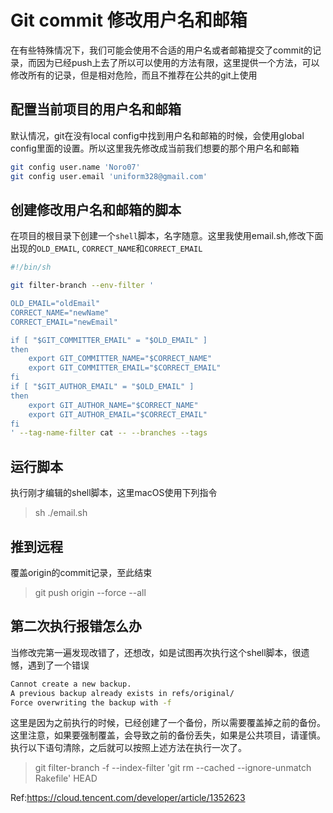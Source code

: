 # Git commit 修改用户名和邮箱

在有些特殊情况下，我们可能会使用不合适的用户名或者邮箱提交了commit的记录，而因为已经push上去了所以可以使用的方法有限，这里提供一个方法，可以修改所有的记录，但是相对危险，而且不推荐在公共的git上使用

## 配置当前项目的用户名和邮箱

默认情况，git在没有local config中找到用户名和邮箱的时候，会使用global config里面的设置。所以这里我先修改成当前我们想要的那个用户名和邮箱

```bash
git config user.name 'Noro07'
git config user.email 'uniform328@gmail.com'
```

## 创建修改用户名和邮箱的脚本

在项目的根目录下创建一个`shell`脚本，名字随意。这里我使用email.sh,修改下面出现的`OLD_EMAIL`, `CORRECT_NAME`和`CORRECT_EMAIL`

```bash
#!/bin/sh

git filter-branch --env-filter '

OLD_EMAIL="oldEmail"
CORRECT_NAME="newName"
CORRECT_EMAIL="newEmail"

if [ "$GIT_COMMITTER_EMAIL" = "$OLD_EMAIL" ]
then
    export GIT_COMMITTER_NAME="$CORRECT_NAME"
    export GIT_COMMITTER_EMAIL="$CORRECT_EMAIL"
fi
if [ "$GIT_AUTHOR_EMAIL" = "$OLD_EMAIL" ]
then
    export GIT_AUTHOR_NAME="$CORRECT_NAME"
    export GIT_AUTHOR_EMAIL="$CORRECT_EMAIL"
fi
' --tag-name-filter cat -- --branches --tags
```

## 运行脚本

执行刚才编辑的shell脚本，这里macOS使用下列指令

> sh ./email.sh

## 推到远程

覆盖origin的commit记录，至此结束

> git push origin --force --all

## 第二次执行报错怎么办

当修改完第一遍发现改错了，还想改，如是试图再次执行这个shell脚本，很遗憾，遇到了一个错误

```bash
Cannot create a new backup.
A previous backup already exists in refs/original/
Force overwriting the backup with -f
```

这里是因为之前执行的时候，已经创建了一个备份，所以需要覆盖掉之前的备份。这里注意，如果要强制覆盖，会导致之前的备份丢失，如果是公共项目，请谨慎。
执行以下语句清除，之后就可以按照上述方法在执行一次了。

> git filter-branch -f --index-filter 'git rm --cached --ignore-unmatch Rakefile' HEAD

Ref:<https://cloud.tencent.com/developer/article/1352623>
